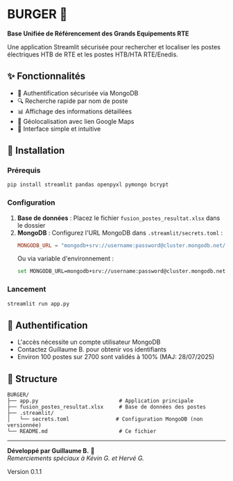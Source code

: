 # BURGER 🍔 

**Base Unifiée de Référencement des Grands Equipements RTE**

Une application Streamlit sécurisée pour rechercher et localiser les postes électriques HTB de RTE et les postes HTB/HTA RTE/Enedis.

## ✨ Fonctionnalités
- 🔐 Authentification sécurisée via MongoDB
- 🔍 Recherche rapide par nom de poste
- 📊 Affichage des informations détaillées
- 📍 Géolocalisation avec lien Google Maps
- 🎯 Interface simple et intuitive

## 🚀 Installation

### Prérequis
```bash
pip install streamlit pandas openpyxl pymongo bcrypt
```

### Configuration
1. **Base de données** : Placez le fichier `fusion_postes_resultat.xlsx` dans le dossier
2. **MongoDB** : Configurez l'URL MongoDB dans `.streamlit/secrets.toml` :
   ```toml
   MONGODB_URL = "mongodb+srv://username:password@cluster.mongodb.net/"
   ```
   Ou via variable d'environnement :
   ```bash
   set MONGODB_URL=mongodb+srv://username:password@cluster.mongodb.net/
   ```

### Lancement
```bash
streamlit run app.py
```

## 🔐 Authentification
- L'accès nécessite un compte utilisateur MongoDB
- Contactez Guillaume B. pour obtenir vos identifiants
- Environ 100 postes sur 2700 sont validés à 100% (MAJ: 28/07/2025)

## 📁 Structure
```
BURGER/
├── app.py                          # Application principale
├── fusion_postes_resultat.xlsx     # Base de données des postes
├── .streamlit/
│   └── secrets.toml               # Configuration MongoDB (non versionnée)
└── README.md                       # Ce fichier
```

---
**Développé par Guillaume B.** 🍔  
*Remerciements spéciaux à Kévin G. et Hervé G.*

Version 0.1.1